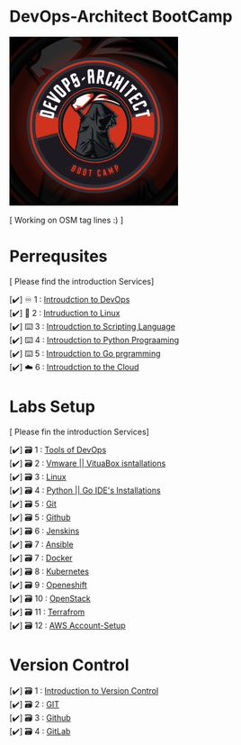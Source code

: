 # DevOps-Architect BootCamp 

<img src="Logo.png" alt="Girl in a jacket" width="300" height="300">



[ Working on OSM tag lines :) ] 

# Perrequsites 
[ Please find the introduction Services]

[✔️] ♾️ 1 :   <a href="https://github.com/BilalMaz/DevOps-Architect_Notes/blob/main/Introduction_DevOps.pdf">Introudction to DevOps</a> <br> 
[✔️] 🐧 2  :  <a href="https://github.com/BilalMaz/DevOps-Architect_Notes/blob/main/Introduction_DevOps.pdf">Intruduction to Linux</a><br> 
[✔️] ⌨️ 3  :  <a href="#">Introudction to Scripting Language</a><br> 
[✔️] ⌨️ 4  :  <a href="#">Introudction to Python Prograaming </a><br>
[✔️] ⌨️ 5  :  <a href="#">Introudction to Go prgramming </a><br>
[✔️] ☁️ 6  :  <a href="#">Introudction to the Cloud </a><br> 

# Labs Setup  
[ Please fin the introduction Services]

[✔️] 🗃️ 1  :  <a href="#">Tools of DevOps</a><br>
[✔️] 🗃️ 2  :  <a href="#">Vmware || VituaBox isntallations</a><br> 
[✔️] 🗃️ 3  :  <a href="#">Linux</a><br> 
[✔️] 🗃️ 4  :  <a href="#">Python || Go IDE's Installations</a><br> 
[✔️] 🗃️ 5  :  <a href="#">Git</a><br> 
[✔️] 🗃️ 5  :  <a href="#">Github</a><br> 
[✔️] 🗃️ 6  :  <a href="#">Jenskins</a><br> 
[✔️] 🗃️ 7  :  <a href="#">Ansible</a><br>
[✔️] 🗃️ 7  :  <a href="#">Docker</a><br>
[✔️] 🗃️ 8  :  <a href="#">Kubernetes</a><br>
[✔️] 🗃️ 9  :  <a href="#">Openeshift</a><br>
[✔️] 🗃️ 10 :  <a href="#">OpenStack</a><br>
[✔️] 🗃️ 11 :  <a href="#">Terrafrom </a><br>
[✔️] 🗃️ 12 :  <a href="#">AWS Account-Setup</a><br>

# Version Control 
[✔️] 🗃️ 1  :  <a href="#">Introduction to Version Control</a><br>
[✔️] 🗃️ 2  :  <a href="#">GIT</a><br>
[✔️] 🗃️ 3  :  <a href="#">Github</a><br>
[✔️] 🗃️ 4  :  <a href="#">GitLab</a><br>